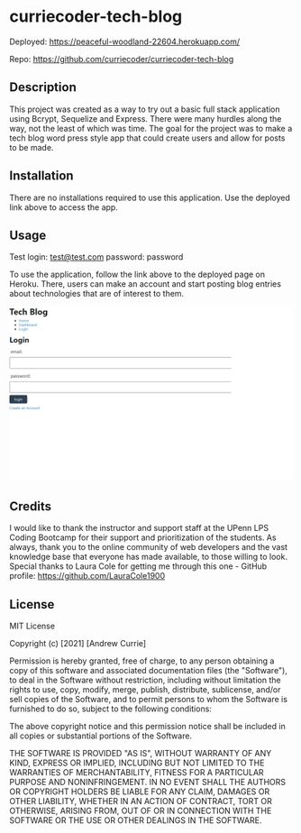 # curriecoder-tech-blog

Deployed: https://peaceful-woodland-22604.herokuapp.com/

Repo: https://github.com/curriecoder/curriecoder-tech-blog

## Description

This project was created as a way to try out a basic full stack application using Bcrypt, Sequelize and Express. There were many hurdles along the way, not the least of which was time. The goal for the project was to make a tech blog word press style app that could create users and allow for posts to be made. 

## Installation

There are no installations required to use this application. Use the deployed link above to access the app.

## Usage
Test login: test@test.com  password: password

To use the application, follow the link above to the deployed page on Heroku. There, users can make an account and start posting blog entries about technologies that are of interest to them.

![screenshot](public/images/screenshot.png)

## Credits

I would like to thank the instructor and support staff at the UPenn LPS Coding Bootcamp for their support and prioritization of the students. As always, thank you to the online community of web developers and the vast knowledge base that everyone has made available, to those willing to look.
Special thanks to Laura Cole for getting me through this one - GitHub profile: 
https://github.com/LauraCole1900

## License

MIT License

Copyright (c) [2021] [Andrew Currie]

Permission is hereby granted, free of charge, to any person obtaining a copy
of this software and associated documentation files (the "Software"), to deal
in the Software without restriction, including without limitation the rights
to use, copy, modify, merge, publish, distribute, sublicense, and/or sell
copies of the Software, and to permit persons to whom the Software is
furnished to do so, subject to the following conditions:

The above copyright notice and this permission notice shall be included in all
copies or substantial portions of the Software.

THE SOFTWARE IS PROVIDED "AS IS", WITHOUT WARRANTY OF ANY KIND, EXPRESS OR
IMPLIED, INCLUDING BUT NOT LIMITED TO THE WARRANTIES OF MERCHANTABILITY,
FITNESS FOR A PARTICULAR PURPOSE AND NONINFRINGEMENT. IN NO EVENT SHALL THE
AUTHORS OR COPYRIGHT HOLDERS BE LIABLE FOR ANY CLAIM, DAMAGES OR OTHER
LIABILITY, WHETHER IN AN ACTION OF CONTRACT, TORT OR OTHERWISE, ARISING FROM,
OUT OF OR IN CONNECTION WITH THE SOFTWARE OR THE USE OR OTHER DEALINGS IN THE
SOFTWARE.